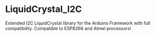# LiquidCrystal_I2C
Extended I2C LiquidCrystal library for the Arduino Framework with full compatibility.
Compatible to ESP8266 and Atmel processors!
